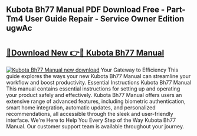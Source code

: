 ## Kubota Bh77 Manual PDF Download Free - Part-Tm4 User Guide Repair - Service Owner Edition ugwAc

# <h2><a href="http://bc93943.oget.top/?id=Kubota+Bh77+Manual">🔗Download New 👉🔴 Kubota Bh77 Manual</a></h2>

[![Kubota Bh77 Manual new download](https://i.imgur.com/5g1atiW.png)](http://bc93943.oget.top/?id=Kubota+Bh77+Manual)
Your Gateway to Efficiency This guide explores the ways your new Kubota Bh77 Manual can streamline your workflow and boost productivity. Essential Instructions Kubota Bh77 Manual This manual contains essential instructions for setting up and operating your product safely and effectively. Kubota Bh77 Manual offers users an extensive range of advanced features, including biometric authentication, smart home integration, automatic updates, and personalized recommendations, all accessible through the sleek and user-friendly interface. We're Here to Help You Every Step of the Way Kubota Bh77 Manual. Our customer support team is available throughout your journey.
